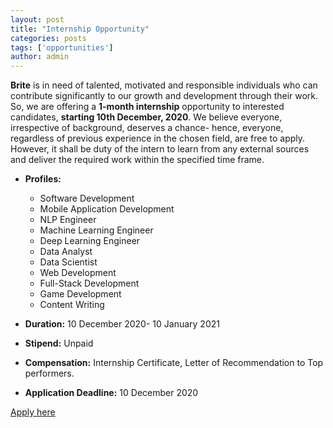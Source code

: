 ```yaml
---
layout: post
title: "Internship Opportunity"
categories: posts
tags: ['opportunities']
author: admin
---
```


**Brite** is in need of talented, motivated and responsible individuals who can contribute significantly to our growth
and development through their work. So, we are offering a **1-month internship** opportunity to interested candidates,
**starting 10th December, 2020**. We believe everyone, irrespective of background, deserves a chance- hence, everyone,
regardless of previous experience in the chosen field, are free to apply. However, it shall be duty of the intern to 
learn from any external sources and deliver the required work within the specified time frame. 

- **Profiles:**
  - Software Development
  - Mobile Application Development
  - NLP Engineer
  - Machine Learning Engineer
  - Deep Learning Engineer
  - Data Analyst
  - Data Scientist
  - Web Development
  - Full-Stack Development
  - Game Development 
  - Content Writing

- **Duration:** 10 December 2020- 10 January 2021
- **Stipend:** Unpaid
- **Compensation:** Internship Certificate, Letter of Recommendation to Top performers.
- **Application Deadline:** 10 December 2020

[Apply here]()

